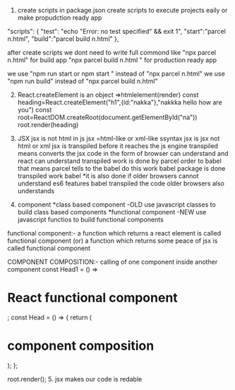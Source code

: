 1.  create scripts
    in package.json create scripts to execute projects eaily or make propudction ready app

"scripts": {
"test": "echo \"Error: no test specified\" && exit 1",
"start":"parcel n.html",
"build":"parcel build n.html"
},

after create scripts we dont need to write full commond like
"npx parcel n.html" for build app
"npx parcel build n.html " for production ready app

we use "npm run start or npm start " instead of "npx parcel n.html"
we use "npm run build" instead of "npx parcel build n.html"

2.  React.createElement is an object =>htmlelement(render)
    const heading=React.createElement("h1",{id:"nakka"},"nakkka hello how are you")
    const root=ReactDOM.createRoot(document.getElementById("na"))
    root.render(heading)

3.  JSX
    jsx is not html in js
    jsx =html-like or xml-like ssyntax
    jsx is jsx not html or xml
    jsx is transpiled before it reaches the js engine
    transpiled means converts the jsx code in the form of browser can understand and react can understand
    transpiled work is done by parcel order to babel that means parcel tells to the babel do this work
    babel package is done transpiled work
    babel
    \*it is also done if older browsers cannot understand es6 features babel transpiled the code older browsers also understands
4.  component
    *class based component -OLD
    use javascript classes to build class based components
    *functional component -NEW
    use javascript functios to build functional components

functional component:-
a function which returns a react element is called functional component
(or)
a function which returns some peace of jsx is called functional component

COMPONENT COMPOSITION:-
calling of one component inside another component
const Head1 = () => <h1 className="nakka">React functional component</h1>;
const Head = () => {
return (

<div>
<Head1 />
<h1>component composition</h1>
</div>
);
};

root.render(<Head />); 5.
jsx makes our code is redable
